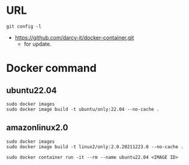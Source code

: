 # URL
~~~
git config -l
~~~
- https://github.com/darcy-it/docker-container.git
    - for update.

# Docker command

## ubuntu22.04
```
sudo docker images
sudo docker image build -t ubuntu/only:22.04 --no-cache .
```

## amazonlinux2.0
~~~
sudo docker images
sudo docker image build -t linux2/only:2.0.20211223.0 --no-cache .
~~~
~~~
sudo docker container run -it --rm --name ubuntu22.04 <IMAGE ID>
~~~
